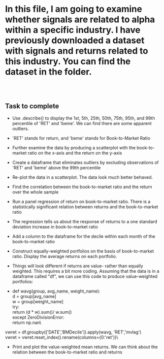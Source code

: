 # In this file, I am going to examine whether signals are related to alpha within a specific industry. I have previously downloaded a dataset with signals and returns related to this industry. You can find the dataset in the folder. 
<br/><br/>
## Task to complete
* Use .describe() to display the 1st, 5th, 25th, 50th, 75th, 95th, and 99th percentile of 'RET' and 'beme'.  We can find there are some apparent outliers.
* 'RET' stands for return, and 'beme' stands for Book-to-Market Ratio
* Further examine the data by producing a scatterplot with the book-to-market ratio on the x-axis and the return on the y-axis
* Create a dataframe that eliminates outliers by excluding observations of 'RET' and 'beme' above the 99th percentile
* Re-plot the data in a scatterplot.  The data look much better behaved.
* Find the correlation between the book-to-market ratio and the return over the whole sample
* Run a panel regression of return on book-to-market ratio. There is a statistically significant relation between returns and the book-to-market ratio
* The regression tells us about the response of returns to a one standard deviation increase in book-to-market ratio
* Add a column to the dataframe for the decile within each month of the book-to-market ratio
* Construct equally-weighted portfolios on the basis of book-to-market ratio.  Display the average returns on each portfolio.
* Things will look different if returns are value- rather than equally weighted. This requires a bit more coding. Assuming that the data is in a dataframe called "df", we can use this code to produce value-weighted portfolios:

* def wavg(group, avg_name, weight_name):\
    d = group[avg_name]\
    w = group[weight_name]\
    try:\
        return (d * w).sum()/ w.sum()\
    except ZeroDivisionError:\
        return np.nan\

vwret = df.groupby(['DATE','BMDecile']).apply(wavg, 'RET','mvlag')\
vwret = vwret.reset_index().rename(columns={0:'ret'})\

* Print and plot the value-weighted mean returns.  We can think about the relation between the book-to-market ratio and returns
